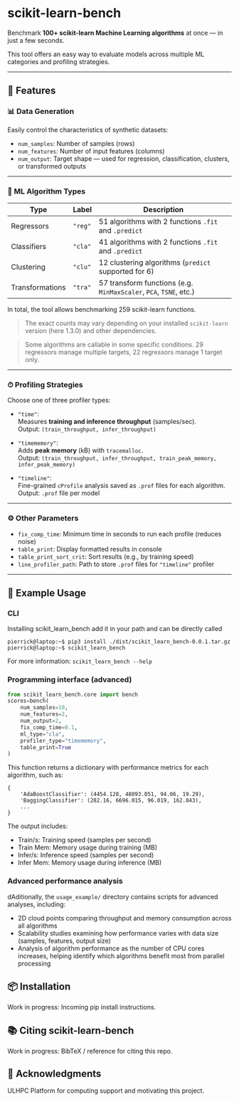 # scikit-learn-bench

Benchmark **100+ scikit-learn Machine Learning algorithms** at once — in just a few seconds.

This tool offers an easy way to evaluate models across multiple ML categories and profiling strategies.

---

## 🚀 Features

### 📊 Data Generation

Easily control the characteristics of synthetic datasets:

- `num_samples`: Number of samples (rows)
- `num_features`: Number of input features (columns)
- `num_output`: Target shape — used for regression, classification, clusters, or transformed outputs

---

### 🧠 ML Algorithm Types

| Type            | Label | Description                                                       |
|-----------------|-------|-------------------------------------------------------------------|
| Regressors      | `"reg"` | 51 algorithms with 2 functions `.fit` and `.predict`              |
| Classifiers     | `"cla"` | 41 algorithms with 2 functions `.fit` and `.predict`              |
| Clustering      | `"clu"` | 12 clustering algorithms (`predict` supported for 6)              |
| Transformations | `"tra"` | 57 transform functions (e.g. `MinMaxScaler`, `PCA`, `TSNE`, etc.) |

In total, the tool allows benchmarking 259 scikit-learn functions.

> The exact counts may vary depending on your installed `scikit-learn` version (here 1.3.0) and other dependencies.

> Some algorithms are callable in some specific conditions. 29 regressors manage multiple targets, 22 regressors manage 1 target only.



---

### ⏱ Profiling Strategies

Choose one of three profiler types:

- `"time"`:  
  Measures **training and inference throughput** (samples/sec).  
  Output: `(train_throughput, infer_throughput)`

- `"timememory"`:  
  Adds **peak memory** (kB) with `tracemalloc`.  
  Output: `(train_throughput, infer_throughput, train_peak_memory, infer_peak_memory)`

- `"timeline"`:  
  Fine-grained `cProfile` analysis saved as `.prof` files for each algorithm.  
  Output: `.prof` file per model

---

### ⚙️ Other Parameters

- `fix_comp_time`: Minimum time in seconds to run each profile (reduces noise)
- `table_print`: Display formatted results in console
- `table_print_sort_crit`: Sort results (e.g., by training speed)
- `line_profiler_path`: Path to store `.prof` files for `"timeline"` profiler

---

## 🧪 Example Usage



### CLI

Installing scikit_learn_bench add it in your path and can be directly called

```commandline
pierrick@laptop:~$ pip3 install ./dist/scikit_learn_bench-0.0.1.tar.gz
pierrick@laptop:~$ scikit_learn_bench
```

For more information: `scikit_learn_bench --help`


### Programming interface (advanced)
```python
from scikit_learn_bench.core import bench
scores=bench(
    num_samples=10,
    num_features=2,
    num_output=2,
    fix_comp_time=0.1,
    ml_type="cla",
    profiler_type="timememory",
    table_print=True
)
```

This function returns a dictionary with performance metrics for each algorithm, such as:
```
{
    'AdaBoostClassifier': (4454.128, 48093.051, 94.06, 19.29),
    'BaggingClassifier': (282.16, 6696.015, 96.019, 162.843),
    ...
}
```

The output includes:
* Train/s: Training speed (samples per second)
* Train Mem: Memory usage during training (MB)
* Infer/s: Inference speed (samples per second)
* Infer Mem: Memory usage during inference (MB)

### Advanced performance analysis

dAditionally, the `usage_example/` directory contains scripts for advanced analyses, including:

* 2D cloud points comparing throughput and memory consumption across all algorithms
* Scalability studies examining how performance varies with data size (samples, features, output size)
* Analysis of algorithm performance as the number of CPU cores increases, helping identify which algorithms benefit most from parallel processing

## 📦 Installation
Work in progress: Incoming pip install instructions.

## 📚 Citing scikit-learn-bench
Work in progress: BibTeX / reference for citing this repo.

## 🙏 Acknowledgments

ULHPC Platform for computing support and motivating this project.
